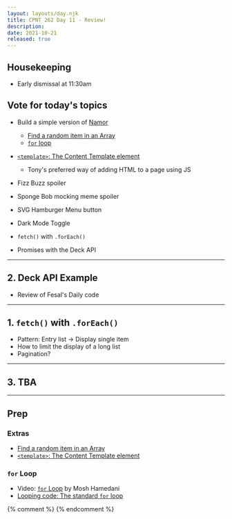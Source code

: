 ```yaml
---
layout: layouts/day.njk
title: CPNT 262 Day 11 - Review!
description: 
date: 2021-10-21
released: true
---
```


## Housekeeping
- Early dismissal at 11:30am

## Vote for today's topics
- Build a simple version of [Namor](https://acidtone.github.io/namor)
    - [Find a random item in an Array](https://gist.github.com/acidtone/2a3cac26a229aa95685e5cf6344f2e4e)
    - [`for` loop](https://developer.mozilla.org/en-US/docs/Learn/JavaScript/Building_blocks/Looping_code#the_standard_for_loop)

- [`<template>`: The Content Template element](https://developer.mozilla.org/en-US/docs/Web/HTML/Element/template)
    - Tony's preferred way of adding HTML to a page using JS
- Fizz Buzz spoiler
- Sponge Bob mocking meme spoiler
- SVG Hamburger Menu button
- Dark Mode Toggle
- `fetch()` with `.forEach()`
- Promises with the Deck API

---

## 2. Deck API Example
- Review of Fesal's Daily code

---

## 1. `fetch()` with `.forEach()`
- Pattern: Entry list -> Display single item
- How to limit the display of a long list
- Pagination?

---

## 3. TBA

---

## Prep
### Extras
- [Find a random item in an Array](https://gist.github.com/acidtone/2a3cac26a229aa95685e5cf6344f2e4e)
- [`<template>`: The Content Template element](https://developer.mozilla.org/en-US/docs/Web/HTML/Element/template)

### `for` Loop
- Video: [`for` Loop](https://www.youtube.com/watch?v=s9wW2PpJsmQ) by Mosh Hamedani
- [Looping code: The standard `for` loop](https://developer.mozilla.org/en-US/docs/Learn/JavaScript/Building_blocks/Looping_code#the_standard_for_loop)

{% comment %}
{% endcomment %}